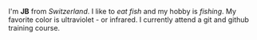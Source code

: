 I'm **JB** from *Switzerland*. I like to *eat fish* and my hobby is *fishing*. My favorite color is ultraviolet - or infrared. I currently attend a git and github training course. 
